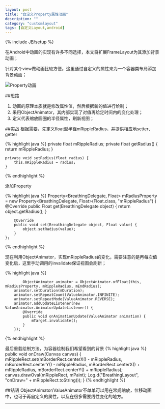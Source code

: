 ```yaml
---
layout: post
title: "自定义Property属性动画"
description: ""
category: "customlayout"
tags: [自定义Layout,android]
---
```

{% include JB/setup %}

在Android中动画的实现有许多不同选择，本文将扩展FrameLayout为其添加背景动画；

针对某个view做动画比较方便，这里通过自定义的属性来为一个容器类布局添加背景动画；

![Property动画](http://7u2jir.com1.z0.glb.clouddn.com/property_animation.gif)

##思路
1. 动画的原理本质就是修改属性值，然后根据新的值进行绘制；
2. 采用ObjectAnimator，其内部实现了对值再给定时间内的变化处理；
3. 定义代表缩放圆圈的半径属性，刷新视图；

##实战
根据需要，先定义float型半径mRippleRadius，并提供相应地setter、getter

{% highlight java %}
    private float mRippleRadius;
    private float getRadius() {
        return mRippleRadius;
    }

    private void setRadius(float radius) {
        this.mRippleRadius = radius;
    }

{% endhighlight %}


添加Property

{% highlight java %}
    Property<BreathingDelegate, Float> mRadiusProperty = new Property<BreathingDelegate, Float>(Float.class, "mRippleRadius") {
        @Override
        public Float get(BreathingDelegate object) {
            return object.getRadius();
        }

        @Override
        public void set(BreathingDelegate object, Float value) {
            object.setRadius(value);
        }
    };

{% endhighlight %}

现在利用ObjectAnimator，实现mRippleRadius的变化，需要注意的是再每次值变化后，这里手动调用的invalidate保证视图会刷新；

{% highlight java %}

            ObjectAnimator animator = ObjectAnimator.ofFloat(this, mRadiusProperty, mRippleRadius, mEndRadius);
        animator.setDuration(mDuration);
        animator.setRepeatCount(ValueAnimator.INFINITE);
        animator.setRepeatMode(ValueAnimator.REVERSE);
        animator.addUpdateListener(new ValueAnimator.AnimatorUpdateListener() {
            @Override
            public void onAnimationUpdate(ValueAnimator animation) {
                mTarget.invalidate();
            }
        });        
{% endhighlight %}


最后重载绘制方法，为容器绘制我们希望看到的背景
{% highlight java %}
    public void onDraw(Canvas canvas) {
        mRippleRect.set(mBorderRect.centerX() - mRippleRadius, mBorderRect.centerY() - mRippleRadius,
                mBorderRect.centerX() + mRippleRadius, mBorderRect.centerY() + mRippleRadius);
        canvas.drawOval(mRippleRect, mPaint);
        Log.d("BreathingLayout", "onDraw=" + mRippleRect.toString());
    }
{% endhighlight %}

##结语
ObjectAnimator/ValueAnimator不单单可以用在常规缩放，位移动画中，也可于再自定义的属性，以及在很多需要线性变化的地方。

---



